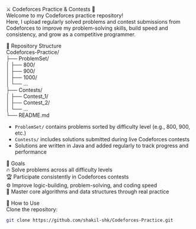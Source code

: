 ⚔️ Codeforces Practice & Contests 🚀  
Welcome to my Codeforces practice repository!  
Here, I upload regularly solved problems and contest submissions from Codeforces to improve my problem-solving skills, build speed and consistency, and grow as a competitive programmer.

📂 Repository Structure  
Codeforces-Practice/  
├── ProblemSet/  
│   ├── 800/  
│   ├── 900/  
│   ├── 1000/  
│   └── ...  
├── Contests/  
│   ├── Contest_1/  
│   ├── Contest_2/  
│   └── ...  
└── README.md  

- `ProblemSet/` contains problems sorted by difficulty level (e.g., 800, 900, etc.)  
- `Contests/` includes solutions submitted during live Codeforces contests  
- Solutions are written in Java and added regularly to track progress and performance  

🎯 Goals  
🔥 Solve problems across all difficulty levels  
🏆 Participate consistently in Codeforces contests  
⚙️ Improve logic-building, problem-solving, and coding speed  
🧠 Master core algorithms and data structures through real practice  

🚀 How to Use  
Clone the repository:  
```bash
git clone https://github.com/shakil-shk/Codeforces-Practice.git
